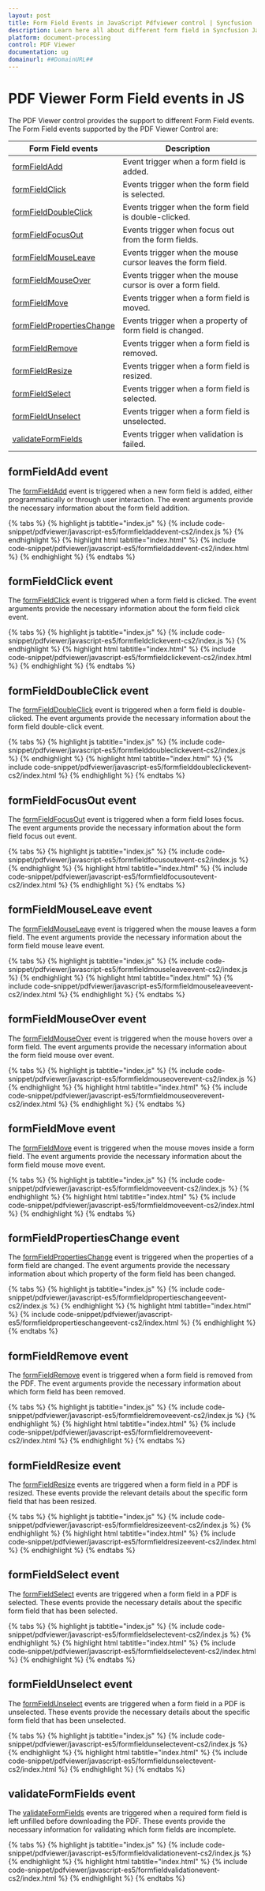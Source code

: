 ```yaml
---
layout: post
title: Form Field Events in JavaScript Pdfviewer control | Syncfusion
description: Learn here all about different form field in Syncfusion JavaScript Pdfviewer component of Syncfusion Essential JS 2 and more.
platform: document-processing
control: PDF Viewer
documentation: ug
domainurl: ##DomainURL##
---
```


# PDF Viewer Form Field events in JS

The PDF Viewer control provides the support to different Form Field events. The Form Field events supported by the PDF Viewer Control are:

| Form Field events | Description |
|---|---|
| [formFieldAdd](https://ej2.syncfusion.com/javascript/documentation/api/pdfviewer/formFieldAddArgs/) | Event trigger when a form field is added.|
| [formFieldClick](https://ej2.syncfusion.com/javascript/documentation/api/pdfviewer/formFieldClickArgs/) | Events trigger when the form field is selected.|
| [formFieldDoubleClick](https://ej2.syncfusion.com/javascript/documentation/api/pdfviewer/formFieldDoubleClickArgs/) | Events trigger when the form field is double-clicked.|
| [formFieldFocusOut](https://ej2.syncfusion.com/javascript/documentation/api/pdfviewer/formFieldFocusOutEventArgs/) | Events trigger when focus out from the form fields.|
| [formFieldMouseLeave](https://ej2.syncfusion.com/javascript/documentation/api/pdfviewer/formFieldMouseLeaveArgs/) | Events trigger when the mouse cursor leaves the form field.|
| [formFieldMouseOver](https://ej2.syncfusion.com/javascript/documentation/api/pdfviewer/formFieldMouseoverArgs/) | Events trigger when the mouse cursor is over a form field.|
| [formFieldMove](https://ej2.syncfusion.com/javascript/documentation/api/pdfviewer/formFieldMoveArgs/) | Events trigger when a form field is moved.|
| [formFieldPropertiesChange](https://ej2.syncfusion.com/javascript/documentation/api/pdfviewer/formFieldPropertiesChangeArgs/) | Events trigger when a property of form field is changed.|
| [formFieldRemove](https://ej2.syncfusion.com/javascript/documentation/api/pdfviewer/formFieldRemoveArgs/) | Events trigger when a form field is removed.|
| [formFieldResize](https://ej2.syncfusion.com/javascript/documentation/api/pdfviewer/formFieldResizeArgs/) | Events trigger when a form field is resized.|
| [formFieldSelect](https://ej2.syncfusion.com/javascript/documentation/api/pdfviewer/formFieldSelectArgs/) | Events trigger when a form field is selected.|
| [formFieldUnselect](https://ej2.syncfusion.com/javascript/documentation/api/pdfviewer/formFieldUnselectArgs/) | Events trigger when a form field is unselected.|
| [validateFormFields](https://ej2.syncfusion.com/javascript/documentation/api/pdfviewer/validateFormFieldsArgs/) | Events trigger when validation is failed.|

## formFieldAdd event

The [formFieldAdd](https://ej2.syncfusion.com/javascript/documentation/api/pdfviewer/formFieldAddArgs/) event is triggered when a new form field is added, either programmatically or through user interaction. The event arguments provide the necessary information about the form field addition.

{% tabs %}
{% highlight js tabtitle="index.js" %}
{% include code-snippet/pdfviewer/javascript-es5/formfieldaddevent-cs2/index.js %}
{% endhighlight %}
{% highlight html tabtitle="index.html" %}
{% include code-snippet/pdfviewer/javascript-es5/formfieldaddevent-cs2/index.html %}
{% endhighlight %}
{% endtabs %}

## formFieldClick event

The [formFieldClick](https://ej2.syncfusion.com/javascript/documentation/api/pdfviewer/formFieldClickArgs/) event is triggered when a form field is clicked. The event arguments provide the necessary information about the form field click event.

{% tabs %}
{% highlight js tabtitle="index.js" %}
{% include code-snippet/pdfviewer/javascript-es5/formfieldclickevent-cs2/index.js %}
{% endhighlight %}
{% highlight html tabtitle="index.html" %}
{% include code-snippet/pdfviewer/javascript-es5/formfieldclickevent-cs2/index.html %}
{% endhighlight %}
{% endtabs %}

## formFieldDoubleClick event

The [formFieldDoubleClick](https://ej2.syncfusion.com/javascript/documentation/api/pdfviewer/formFieldDoubleClickArgs/) event is triggered when a form field is double-clicked. The event arguments provide the necessary information about the form field double-click event.

{% tabs %}
{% highlight js tabtitle="index.js" %}
{% include code-snippet/pdfviewer/javascript-es5/formfielddoubleclickevent-cs2/index.js %}
{% endhighlight %}
{% highlight html tabtitle="index.html" %}
{% include code-snippet/pdfviewer/javascript-es5/formfielddoubleclickevent-cs2/index.html %}
{% endhighlight %}
{% endtabs %}

## formFieldFocusOut event

The [formFieldFocusOut](https://ej2.syncfusion.com/javascript/documentation/api/pdfviewer/formFieldFocusOutEventArgs/) event is triggered when a form field loses focus. The event arguments provide the necessary information about the form field focus out event.

{% tabs %}
{% highlight js tabtitle="index.js" %}
{% include code-snippet/pdfviewer/javascript-es5/formfieldfocusoutevent-cs2/index.js %}
{% endhighlight %}
{% highlight html tabtitle="index.html" %}
{% include code-snippet/pdfviewer/javascript-es5/formfieldfocusoutevent-cs2/index.html %}
{% endhighlight %}
{% endtabs %}

## formFieldMouseLeave event

The [formFieldMouseLeave](https://ej2.syncfusion.com/javascript/documentation/api/pdfviewer/formFieldMouseLeaveArgs/) event is triggered when the mouse leaves a form field. The event arguments provide the necessary information about the form field mouse leave event.

{% tabs %}
{% highlight js tabtitle="index.js" %}
{% include code-snippet/pdfviewer/javascript-es5/formfieldmouseleaveevent-cs2/index.js %}
{% endhighlight %}
{% highlight html tabtitle="index.html" %}
{% include code-snippet/pdfviewer/javascript-es5/formfieldmouseleaveevent-cs2/index.html %}
{% endhighlight %}
{% endtabs %}

## formFieldMouseOver event

The [formFieldMouseOver](https://ej2.syncfusion.com/javascript/documentation/api/pdfviewer/formFieldMouseoverArgs/) event is triggered when the mouse hovers over a form field. The event arguments provide the necessary information about the form field mouse over event.

{% tabs %}
{% highlight js tabtitle="index.js" %}
{% include code-snippet/pdfviewer/javascript-es5/formfieldmouseoverevent-cs2/index.js %}
{% endhighlight %}
{% highlight html tabtitle="index.html" %}
{% include code-snippet/pdfviewer/javascript-es5/formfieldmouseoverevent-cs2/index.html %}
{% endhighlight %}
{% endtabs %}

## formFieldMove event

The [formFieldMove](https://ej2.syncfusion.com/javascript/documentation/api/pdfviewer/formFieldMoveArgs/) event is triggered when the mouse moves inside a form field. The event arguments provide the necessary information about the form field mouse move event.

{% tabs %}
{% highlight js tabtitle="index.js" %}
{% include code-snippet/pdfviewer/javascript-es5/formfieldmoveevent-cs2/index.js %}
{% endhighlight %}
{% highlight html tabtitle="index.html" %}
{% include code-snippet/pdfviewer/javascript-es5/formfieldmoveevent-cs2/index.html %}
{% endhighlight %}
{% endtabs %}

## formFieldPropertiesChange event

The [formFieldPropertiesChange](https://ej2.syncfusion.com/javascript/documentation/api/pdfviewer/formFieldPropertiesChangeArgs/)  event is triggered when the properties of a form field are changed. The event arguments provide the necessary information about which property of the form field has been changed.

{% tabs %}
{% highlight js tabtitle="index.js" %}
{% include code-snippet/pdfviewer/javascript-es5/formfieldpropertieschangeevent-cs2/index.js %}
{% endhighlight %}
{% highlight html tabtitle="index.html" %}
{% include code-snippet/pdfviewer/javascript-es5/formfieldpropertieschangeevent-cs2/index.html %}
{% endhighlight %}
{% endtabs %}

## formFieldRemove event

The [formFieldRemove](https://ej2.syncfusion.com/javascript/documentation/api/pdfviewer/formFieldRemoveArgs/) event is triggered when a form field is removed from the PDF. The event arguments provide the necessary information about which form field has been removed.

{% tabs %}
{% highlight js tabtitle="index.js" %}
{% include code-snippet/pdfviewer/javascript-es5/formfieldremoveevent-cs2/index.js %}
{% endhighlight %}
{% highlight html tabtitle="index.html" %}
{% include code-snippet/pdfviewer/javascript-es5/formfieldremoveevent-cs2/index.html %}
{% endhighlight %}
{% endtabs %}

## formFieldResize event

The [formFieldResize](https://ej2.syncfusion.com/javascript/documentation/api/pdfviewer/formFieldResizeArgs/) events are triggered when a form field in a PDF is resized. These events provide the relevant details about the specific form field that has been resized.

{% tabs %}
{% highlight js tabtitle="index.js" %}
{% include code-snippet/pdfviewer/javascript-es5/formfieldresizeevent-cs2/index.js %}
{% endhighlight %}
{% highlight html tabtitle="index.html" %}
{% include code-snippet/pdfviewer/javascript-es5/formfieldresizeevent-cs2/index.html %}
{% endhighlight %}
{% endtabs %}

## formFieldSelect event

The [formFieldSelect](https://ej2.syncfusion.com/javascript/documentation/api/pdfviewer/formFieldSelectArgs/) events are triggered when a form field in a PDF is selected. These events provide the necessary details about the specific form field that has been selected.

{% tabs %}
{% highlight js tabtitle="index.js" %}
{% include code-snippet/pdfviewer/javascript-es5/formfieldselectevent-cs2/index.js %}
{% endhighlight %}
{% highlight html tabtitle="index.html" %}
{% include code-snippet/pdfviewer/javascript-es5/formfieldselectevent-cs2/index.html %}
{% endhighlight %}
{% endtabs %}

## formFieldUnselect event

The [formFieldUnselect](https://ej2.syncfusion.com/javascript/documentation/api/pdfviewer/formFieldUnselectArgs/) events are triggered when a form field in a PDF is unselected. These events provide the necessary details about the specific form field that has been unselected.

{% tabs %}
{% highlight js tabtitle="index.js" %}
{% include code-snippet/pdfviewer/javascript-es5/formfieldunselectevent-cs2/index.js %}
{% endhighlight %}
{% highlight html tabtitle="index.html" %}
{% include code-snippet/pdfviewer/javascript-es5/formfieldunselectevent-cs2/index.html %}
{% endhighlight %}
{% endtabs %}

## validateFormFields event

The [validateFormFields](https://ej2.syncfusion.com/javascript/documentation/api/pdfviewer/validateFormFieldsArgs/) events are triggered when a required form field is left unfilled before downloading the PDF. These events provide the necessary information for validating which form fields are incomplete.

{% tabs %}
{% highlight js tabtitle="index.js" %}
{% include code-snippet/pdfviewer/javascript-es5/formfieldvalidationevent-cs2/index.js %}
{% endhighlight %}
{% highlight html tabtitle="index.html" %}
{% include code-snippet/pdfviewer/javascript-es5/formfieldvalidationevent-cs2/index.html %}
{% endhighlight %}
{% endtabs %}